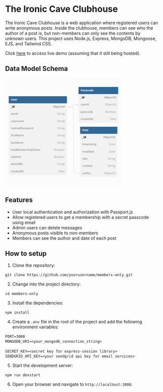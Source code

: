 # The Ironic Cave Clubhouse
The Ironic Cave Clubhouse is a web application where registered users can write anonymous posts. Inside the clubhouse, members can see who the author of a post is, but non-members can only see the contents by unknown users. This project uses Node.js, Express, MongoDB, Mongoose, EJS, and Tailwind CSS.

Click [here](https://theironicname-clubhouse.fly.dev/) to access live demo (assuming that it still being hosted).

## Data Model Schema
![Models Diagram](./public/images/dbdiagram.png)

## Features

- User local authentication and authorization with Passport.js
- Allow registered users to get a membership with a secret passcode using email
- Admin users can delete messages
- Anonymous posts visible to non-members
- Members can see the author and date of each post

## How to setup

1. Clone the repository: 
```
git clone https://github.com/yourusername/members-only.git
```

2. Change into the project directory: 
```
cd members-only
```

3. Install the dependencies: 
```
npm install
```

4. Create a `.env` file in the root of the project and add the following environment variables:
```.env
PORT=3000
MONGODB_URI=<your_mongodb_connection_string>

SECRET_KEY=<secret key for express-session library>
SENDGRID_API_KEY=<your sendgrid api key for email services>
```

5. Start the development server: 
```
npm run devstart
```

6. Open your browser and navigate to `http://localhost:3000`.
